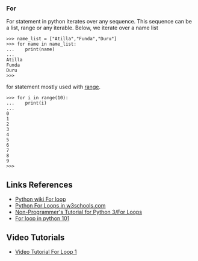 ### For

For statement in python iterates over any sequence.
This sequence can be a list, range or any iterable.
Below, we iterate over a name list

    >>> name_list = ["Atilla","Funda","Duru"]
    >>> for name in name_list:
    ...    print(name)
    ...
    Atilla
    Funda
    Duru
    >>>


for statement mostly used with [range](range.md).


    >>> for i in range(10):
    ...    print(i)
    ...
    0
    1
    2
    3
    4
    5
    6
    7
    8
    9
    >>>

## Links References

 - [Python wiki For loop](https://wiki.python.org/moin/ForLoop)
 - [Python For Loops in w3schools.com](https://www.w3schools.com/python/python_for_loops.asp)
 - [Non-Programmer's Tutorial for Python 3/For Loops](https://en.wikibooks.org/wiki/Non-Programmer%27s_Tutorial_for_Python_3/For_Loops)
 - [For loop in python 101](https://python101.pythonlibrary.org/chapter5_loops.html#the-for-loop)

## Video Tutorials

 - [Video Tutorial For Loop 1](https://youtu.be/xtXexPSfcZg)
